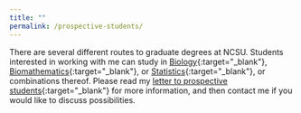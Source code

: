 ```yaml
---
title: ""
permalink: /prospective-students/
---
```


There are several different routes to graduate degrees at NCSU.  Students interested in working with me can study in [Biology](https://biologygraduateprogram.wordpress.ncsu.edu/){:target="\_blank"}, [Biomathematics](http://bma.math.ncsu.edu/){:target="\_blank"}, or [Statistics](https://statistics.sciences.ncsu.edu/graduate/){:target="\_blank"}, or combinations thereof.  Please read my [letter to prospective students](/files/letter_to_prospective_students.pdf){:target="\_blank"} for more information, and then contact me if you would like to discuss possibilities. 
